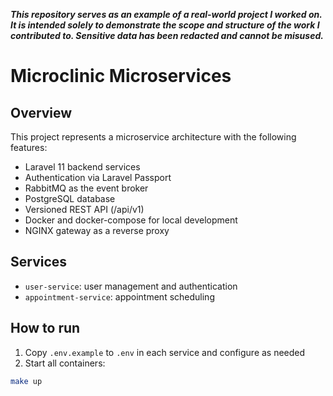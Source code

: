 ___*This repository serves as an example of a real-world project I worked on. It is intended solely to demonstrate the scope and structure of the work I contributed to. Sensitive data has been redacted and cannot be misused.*___

# Microclinic Microservices

## Overview

This project represents a microservice architecture with the following features:

- Laravel 11 backend services
- Authentication via Laravel Passport
- RabbitMQ as the event broker
- PostgreSQL database
- Versioned REST API (/api/v1)
- Docker and docker-compose for local development
- NGINX gateway as a reverse proxy

## Services

- `user-service`: user management and authentication
- `appointment-service`: appointment scheduling

## How to run

1. Copy `.env.example` to `.env` in each service and configure as needed
2. Start all containers:

```bash
make up
